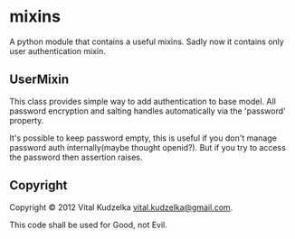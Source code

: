 # mixins

A python module that contains a useful mixins. Sadly now it contains only user
authentication mixin.

## UserMixin

This class provides simple way to add authentication to base model. All
password encryption and salting handles automatically via the 'password'
property.

It's possible to keep password empty, this is useful if you don't manage
password auth internally(maybe thought openid?). But if you try to access
the password then assertion raises.

## Copyright

Copyright © 2012 Vital Kudzelka <vital.kudzelka@gmail.com>.

This code shall be used for Good, not Evil.
